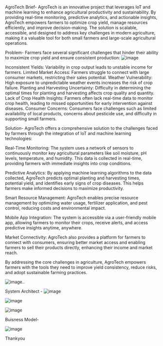 AgroTech Brief-
AgroTech is an innovative project that leverages IoT and machine learning to enhance agricultural productivity and sustainability. 
By providing real-time monitoring, predictive analytics, and actionable insights, AgroTech empowers farmers to optimize crop yield, manage resources efficiently,
and improve decision-making. The solution is scalable, accessible, and designed to address key challenges in modern agriculture, 
making it a valuable tool for both small farmers and large-scale agricultural operations.

Problem-
Farmers face several significant challenges that hinder their ability to maximize crop yield and ensure consistent production:
![image](https://github.com/user-attachments/assets/c547c7c8-aad0-45b4-b89e-51c5bd07dfa7)

Inconsistent Yields: Variability in crop output leads to unstable income for farmers.
Limited Market Access: Farmers struggle to connect with large consumer markets, restricting their sales potential.
Weather Vulnerability: High exposure to unpredictable weather events increases the risk of crop failure.
Planting and Harvesting Uncertainty: Difficulty in determining the optimal times for planting and harvesting affects crop quality and quantity.
Lack of Crop Health Insights: Farmers often lack real-time data to monitor crop health, leading to missed opportunities for early intervention against diseases.
Consumer Concerns: Consumers face challenges such as limited availability of local products, concerns about pesticide use, and difficulty in supporting small farmers.

Solution-
AgroTech offers a comprehensive solution to the challenges faced by farmers through the integration of IoT and machine learning technologies:

Real-Time Monitoring: The system uses a network of sensors to continuously monitor key agricultural parameters like soil moisture, pH levels, temperature, and humidity. This data is collected in real-time, providing farmers with immediate insights into crop conditions.

Predictive Analytics: By applying machine learning algorithms to the data collected, AgroTech predicts optimal planting and harvesting times, potential yield, and identifies early signs of crop diseases. This helps farmers make informed decisions to maximize productivity.

Smart Resource Management: AgroTech enables precise resource management by optimizing water usage, fertilizer application, and pest control, reducing costs and environmental impact.

Mobile App Integration: The system is accessible via a user-friendly mobile app, allowing farmers to monitor their crops, receive alerts, and access predictive insights anytime, anywhere.

Market Connectivity: AgroTech also provides a platform for farmers to connect with consumers, ensuring better market access and enabling farmers to sell their products directly, enhancing their income and market reach.

By addressing the core challenges in agriculture, AgroTech empowers farmers with the tools they need to improve yield consistency, reduce risks, and adopt sustainable farming practices.

![image](https://github.com/user-attachments/assets/9f3fc22b-9196-4c85-8730-b37eee5f730f)..

System Architect - 
![image](https://github.com/user-attachments/assets/3b10d7c9-aa45-4ce3-b8f7-d1f9af1c2da7)

![image](https://github.com/user-attachments/assets/72a6179d-3c0a-4834-ae8f-35a8b4a9007e)

![image](https://github.com/user-attachments/assets/f7ae5a42-ed25-47a4-aa9a-94c7473f195b)

Buisness Model-

![image](https://github.com/user-attachments/assets/48bbd8bc-2b93-4576-b468-f6335cab42f2)


Thankyou
